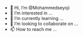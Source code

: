 - 👋 Hi, I’m @Mohammedseyoji
- 👀 I’m interested in ...
- 🌱 I’m currently learning ...
- 💞️ I’m looking to collaborate on ...
- 📫 How to reach me ...

<!---
Mohammedseyoji/Mohammedseyoji is a ✨ special ✨ repository because its `README.md` (this file) appears on your GitHub profile.
You can click the Preview link to take a look at your changes.
--->
